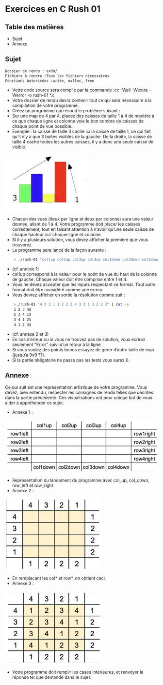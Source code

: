 # Exercices en C Rush 01

## Table des matières

- Sujet
- Annexe

## Sujet

```
Dossier de rendu : ex00/
Fichiers à rendre :Tous les fichiers nécessaires
Fonctions Autorisées :write, malloc, free
```

- Votre code source sera compilé par la commande :cc -Wall -Wextra -Werror -o rush-01 *.c
- Votre dossier de rendu devra contenir tout ce qui sera nécessaire à la compilation de votre programme.
- Créez un programme qui résoud le problème suivant :
- Sur une map de 4 par 4, placez des caisses de taille 1 à 4 de manière à ce que chaque ligne et colonne voie le bon nombre de caisses de chaque point de vue possible.
- Exemple : la caisse de taille 3 cache ici la caisse de taille 1, ce qui fait qu’il n’y a que 3 boites visibles de la gauche. De la droite, la caisse de taille 4 cache toutes les autres caisses, il y a donc une seule caisse de visible.

![Exemple](image01.jpg)

- Chacun des vues (deux par ligne et deux par colonne) aura une valeur donnée, allant de 1 à 4. Votre programme doit placer les caisses correctement, tout en faisant attention à n’avoir qu’une seule caisse de chaque hauteur sur chaque ligne et colonne.
- Si il y a plusieurs solution, vous devez afficher la première que vous trouverez.
- Le programme sera lancé de la façon suvante :
  
```bash
    > ./rush-01 "col1up col2up col3up col4up col1down col2down col3down col4down row1left row2left row3left row4left row1right row2right row3right row4right"
```

- (cf. annexe 1)
- col1up correspond à la valeur pour le point de vue du haut de la colonne de gauche. Chaque valeur doit être comprise entre 1 et 4.
- Vous ne devez accepter que les inputs respectant ce format. Tout autre format doit être considéré comme une erreur.
- Vous devrez afficher en sortie la résolution comme suit :

```bash
    >./rush-01 "4 3 2 1 1 2 2 2 4 3 2 1 1 2 2 2" | cat -e
    1 2 3 4$
    2 3 4 1$
    3 4 1 2$
    4 1 2 3$
```

- (cf. annexe 2 et 3)
- En cas d’erreur ou si vous ne trouvez pas de solution, vous écrirez seulement "Error" suivi d’un retour à la ligne.
- Si vous voulez des points bonus essayez de gerer d’autre taille de map (jusqu’a 9x9 ??).
- Si la partie obligatoire ne passe pas les tests vous aurez 0.

## Annexe

Ce qui suit est une représentation artistique de votre programme. Vous devez, bien
entendu, respecter les consignes de rendu telles que décrites dans la partie précedente.
Ces visualisations ont pour unique but de vous aider à appréhender ce sujet.

- Annexe 1 :

![Annexe 1](image02.jpg)

- Représentation du lancement du programme avec col_up, col_down, row_left et
    row_right
- Annexe 2 :

![Annexe 2](image03.jpg)

- En remplacant les col* et row*, on obtient ceci.
- Annexe 3 :

![Annexe 3](image04.jpg)

- Votre programme doit remplir les cases intérieures, et renvoyer la réponse tel que
    demandé dans le sujet.
